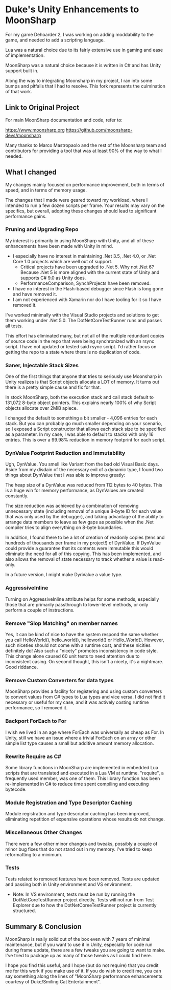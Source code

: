 # Duke's Unity Enhancements to MoonSharp

For my game Dehoarder 2, I was working on adding moddability to the game, and needed to add a scripting language.

Lua was a natural choice due to its fairly extensive use in gaming and ease of implementation.

MoonSharp was a natural choice because it is written in C# and has Unity support built in.

Along the way to integrating Moonsharp in my project, I ran into some bumps and pitfalls that I had to resolve. This fork represents
the culmination of that work.

## Link to Original Project

For main MoonSharp documentation and code, refer to:

https://www.moonsharp.org
https://github.com/moonsharp-devs/moonsharp

Many thanks to Marco Mastropaolo and the rest of the Moonsharp team and contributors for providing a tool that was at least 90%
of the way to what I needed.

## What I changed

My changes mainly focused on performance improvement, both in terms of speed, and in terms of memory usage.

The changes that I made were geared toward my workload, where I intended to run a few dozen scripts per frame. Your results may vary on the specifics,
but overall, adopting these changes should lead to significant performance gains.

### Pruning and Upgrading Repo

My interest is primarily in using MoonSharp with Unity, and all of these enhancements have been made with Unity in mind.
- I especially have no interest in maintaining .Net 3.5, .Net 4.0, or .Net Core 1.0 projects which are well out of support.
  - Critical projects have been upgraded to .Net 5. Why not .Net 6? Because .Net 5 is more aligned with the current state of Unity and supports C# 9.0 as Unity does.
  - PerformanceComparison, SynchProjects have been removed.
- I have no interest in the Flash-based debugger since Flash is long gone and have removed it.
- I am not experienced with Xamarin nor do I have tooling for it so I have removed it.

I've worked minimally with the Visual Studio projects and solutions to get them working under .Net 5.0. The DotNetCoreTestRunner runs and passes all tests.

This effort has eliminated many, but not all of the multiple redundant copies of source code in the repo that were being synchronized with an rsync script.
I have not updated or tested said rsync script. I'd rather focus on getting the repo to a state where there is no duplication of code.

### Saner, Injectable Stack Sizes

One of the first things that anyone that tries to seriously use Moonsharp in Unity realizes is that Script objects allocate a LOT of memory.
It turns out there is a pretty simple cause and fix for that.

In stock MoonSharp, both the execution stack and call stack default to 131,072 8-byte object pointers. This explains nearly 100% of why
Script objects allocate over 2MiB apiece.

I changed the default to something a bit smaller - 4,096 entries for each stack. But you can probably go much smaller depending on your scenario,
so I exposed a Script constructor that allows each stack size to be specified as a parameter. In my case, I was able to default to stacks with
only 16 entries. This is over a 99.98% reduction in memory footprint for each script.

### DynValue Footprint Reduction and Immutability

Ugh, DynValue. You smell like Variant from the bad old Visual Basic days. Aside from my disdain of the necessary evil of a dynamic type,
I found two things about DynValue that I was able to improve greatly:

The heap size of a DynValue was reduced from 112 bytes to 40 bytes. This is a huge win for memory performance, as DynValues are created constantly.

The size reduction was achieved by a combination of removing unnecessary state (including removal of a unique 8-byte ID for each value that was only
used by the debugger), and taking advantage of the ability to arrange data members to
leave as few gaps as possible when the .Net compiler tries to align everything on 8-byte boundaries.

In addition, I found there to be a lot of creation of readonly copies (tens and hundreds of thousands per frame in my project!) of DynValue. If
DynValue could provide a guarantee that its contents were immutable this would eliminate the need for all of this copying. This has been implemented,
and also allows the removal of state necessary to track whether a value is read-only.

In a future version, I might make DynValue a value type.

### AggressiveInline

Turning on AggressiveInline attribute helps for some methods, especially those that are primarily passthrough to lower-level methods, or only perform
a couple of instructions.

### Remove "Slop Matching" on member names

Yes, it can be kind of nice to have the system respond the same whether you call HelloWorld(), hello_world(), helloworld() or Hello_World(). However,
such niceties should not come with a runtime cost, and these nicities definitely do! Also such a "nicety" promotes inconsistency in code style. 
This change alone caused 60 unit tests to need attention due to inconsistent casing. On second thought, this isn't a nicety, it's a nightmare. Good riddance.

### Remove Custom Converters for data types

MoonSharp provides a facility for registering and using custom converters to convert values from C# types to Lua types and vice versa. I did not find
it necessary or useful for my case, and it was actively costing runtime performance, so I removed it.

### Backport ForEach to For

I wish we lived in an age where ForEach was universally as cheap as For. In Unity, still we have an issue where a trivial ForEach on an array or other
simple list type causes a small but additive amount memory allocation.

### Rewrite Require as C#

Some library functions in MoonSharp are implemented in embedded Lua scripts that are translated and executed in a Lua VM at runtime.
"require", a frequently used member, was one of them. This library function has been re-implemented in C# to reduce time spent compiling and executing
bytecode.

### Module Registration and Type Descriptor Caching

Module registration and type descriptor caching has been improved, eliminating repetition of expensive operations whose results do not change.

### Miscellaneous Other Changes

There were a few other minor changes and tweaks, possibly a couple of minor bug fixes that do not stand out in my memory. I've tried to keep reformatting
to a minimum.

### Tests

Tests related to removed features have been removed. Tests are updated and passing both in Unity environment and VS environment.

- Note: In VS environment, tests must be run by running the DotNetCoreTestRunner project directly. Tests will not run from Test Explorer due to how
the DotNetCoreeTestRunner project is currently structured.

## Summary & Conclusion

MoonSharp is really solid out of the box even with 7 years of minimal maintenance, but if you want to use it in Unity, especially for code run during
frame update, there are a few tweaks you are going to want to make. I've tried to package up as many of those tweaks as I could find here.

I hope you find this useful, and I hope (but do not require) that you credit me for this work if you make use of it. If you do wish to credit me, you can
say something along the lines of "MoonSharp performance enhancements courtesy of Duke/Smiling Cat Entertainment".
